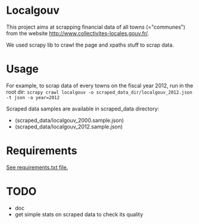 Localgouv
=========

This project aims at scrapping financial data of all towns (="communes") from
the website http://www.collectivites-locales.gouv.fr/.

We used scrapy lib to crawl the page and xpaths stuff to scrap data.

Usage
=====

For example, to scrap data of every towns on the fiscal year 2012, run in the root
dir:
`scrapy crawl localgouv -o scraped_data_dir/localgouv_2012.json -t json -a year=2012`

Scraped data samples are available in scraped_data directory:
 * (scraped_data/localgouv_2000.sample.json)
 * (scraped_data/localgouv_2012.sample.json)

Requirements
===========
[See requirements.txt file.](requirements.txt)


TODO
====

 * doc
 * get simple stats on scraped data to check its quality


